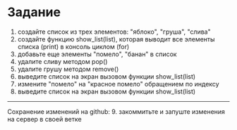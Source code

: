# Задание
1. создайте список из трех элементов:
"яблоко", "груша", "слива"
2. создайте функцию show_list(list),
которая выводит все элементы списка (print) в консоль циклом (for)
3. добавьте еще элементы "помело", "банан" в список
4. удалите сливу методом pop()
5. удалите грушу методом remove()
6. выведите список на экран вызовом функции show_list(list)
7. измените "помело" на "красное помело" обращением по индексу
8. выведите список на экран вызовом функции show_list(list)
----
Сохранение изменений на github:
9. закоммитьте и запуште изменения на сервер в своей ветке
